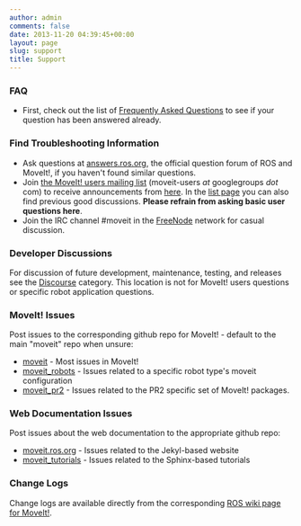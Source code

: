 ```yaml
---
author: admin
comments: false
date: 2013-11-20 04:39:45+00:00
layout: page
slug: support
title: Support
---
```



### FAQ

  * First, check out the list of [Frequently Asked Questions](/documentation/faqs) to see if your question has been answered already.

### Find Troubleshooting Information

  * Ask questions at [answers.ros.org](http://answers.ros.org/), the official question forum of ROS and MoveIt!, if you haven't found similar questions.
  * Join [the MoveIt! users mailing list](https://groups.google.com/forum/#!forum/moveit-users) (moveit-users _at_ googlegroups _dot_ com) to receive announcements from [here](https://groups.google.com/forum/#!forum/moveit-users/join). In the [list page](https://groups.google.com/forum/#!forum/moveit-users) you can also find previous good discussions. **Please refrain from asking basic user questions here**.
  * Join the IRC channel #moveit in the [FreeNode](http://freenode.net) network for casual discussion.

### Developer Discussions

For discussion of future development, maintenance, testing, and releases see the [Discourse](http://discourse.ros.org/c/moveit-developers) category. This location is not for MoveIt! users questions or specific robot application questions.

### MoveIt! Issues

Post issues to the corresponding github repo for MoveIt! - default to the main "moveit" repo when unsure:

  * [moveit](https://github.com/ros-planning/moveit/issues) - Most issues in MoveIt!
  * [moveit_robots](https://github.com/ros-planning/moveit_robots/issues) - Issues related to a specific robot type's moveit configuration
  * [moveit_pr2](https://github.com/ros-planning/moveit_pr2/issues) - Issues related to the PR2 specific set of MoveIt! packages.

### Web Documentation Issues

Post issues about the web documentation to the appropriate github repo:

  * [moveit.ros.org](https://github.com/ros-planning/moveit.ros.org/issues) - Issues related to the Jekyl-based website
  * [moveit_tutorials](https://github.com/ros-planning/moveit_tutorials) - Issues related to the Sphinx-based tutorials

### Change Logs

Change logs are available directly from the corresponding [ROS wiki page for MoveIt!](http://wiki.ros.org/moveit).
